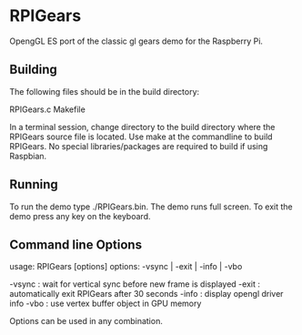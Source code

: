 RPIGears
========

OpengGL ES port of the classic gl gears demo for the Raspberry Pi.

Building
--------
The following files should be in the build directory:

RPIGears.c
Makefile

In a terminal session, change directory to the build directory where the 
RPIGears source file is located.  Use make at the commandline to build
RPIGears.  No special libraries/packages are required to build if using Raspbian.


Running
-------

To run the demo type ./RPIGears.bin.  The demo runs full screen.  To
exit the demo press any key on the keyboard.


Command line Options
--------------------
usage: RPIGears [options]
options: -vsync | -exit | -info | -vbo

-vsync : wait for vertical sync before new frame is displayed
-exit : automatically exit RPIGears after 30 seconds
-info : display opengl driver info
-vbo : use vertex buffer object in GPU memory

Options can be used in any combination.
